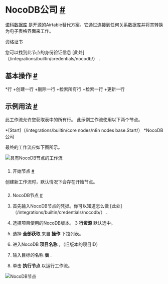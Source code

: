 


 NocoDB公司
 [#](#nocodb "永久链接")
=======================================



[诺科数据库](https://www.nocodb.com/) 
 是开源的Airtable替代方案。它通过连接到任何关系数据库并将其转换为电子表格界面来工作。
 




 资格证书
 



 您可以找到此节点的身份验证信息
 [此处]（/integrations/builtin/credentials/nocodb/）
 .
 




 基本操作
 [#](#基本操作 "永久链接")
-----------------------------------------------------------


*行
	+创建一行
	+删除一行
	+检索所有行
	+检索一行
	+更新一行



 示例用法
 [#](#示例用法 "永久链接")
-----------------------------------------------------



 此工作流允许您获取表中的所有行。
此示例工作流使用以下两个节点。
 


*[Start]（/integrations/builtin/core nodes/n8n nodes base.Start/）
*NocoDB公司



 最终的工作流应如下图所示。
 



![具有NocoDB节点的工作流](https://d33wubrfki0l68.cloudfront.net/e5b30c5ef7770db1aadacbd5f6e045227800a266/5bfe3/_images/integrations/builtin/app-nodes/nocodb/workflow.png)



### 
 1. 开始节点
 [#](#1-start-node "永久链接")



 创建新工作流时，默认情况下会存在开始节点。
 


### 
 2. NocoDB节点
 [#](#2-nocodb-node "永久链接")


1. 首先输入NocoDB节点的凭据。你可以知道怎么做
 [此处]（/integrations/builtin/credentials/nocodb/）
 .
2. 选择项目使用的NocoDB版本。
3
 **行资源**
 默认选中。
4. 选择
 **全部获取**
 来自
 **操作**
 下拉列表。
5. 进入NocoDB
 **项目名称**
 。（旧版本的项目ID）
6. 输入目标的名称
 **表**
 .
7. 单击
 **执行节点**
 以运行工作流。



![NocoDB节点](https://d33wubrfki0l68.cloudfront.net/73b7463c7ed865d23ae0de93c54b236c8477e172/6a8a0/_images/integrations/builtin/app-nodes/nocodb/nocodb_node.png)





